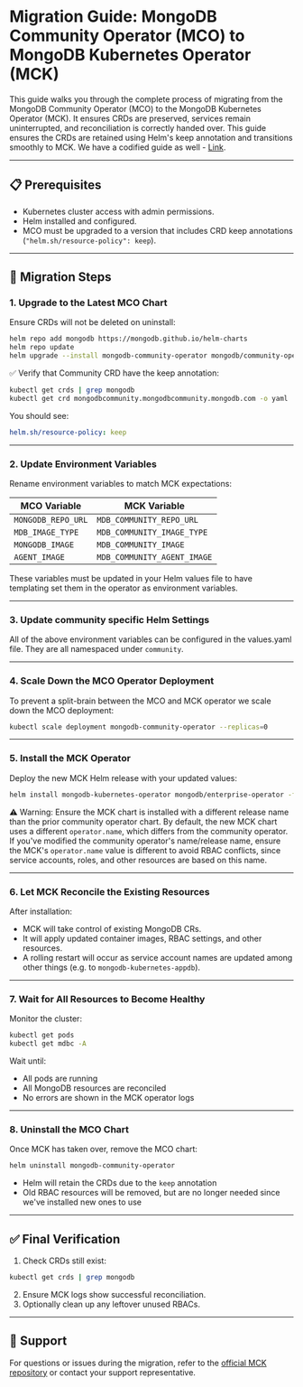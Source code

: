 
# Migration Guide: MongoDB Community Operator (MCO) to MongoDB Kubernetes Operator (MCK)

This guide walks you through the complete process of migrating from the MongoDB Community Operator (MCO) to the MongoDB Kubernetes Operator (MCK). It ensures CRDs are preserved, services remain uninterrupted, and reconciliation is correctly handed over.
This guide ensures the CRDs are retained using Helm's keep annotation and transitions smoothly to MCK. We have a codified guide as well - [Link](https://github.com/mongodb/mongodb-kubernetes/blob/f0050b8942545701e8cb9e42d54d14f0cb58ee6a/mongodb-community-operator/test/e2e/replica_set_operator_upgrade/replica_set_operator_upgrade_test.go#L28).

---

## 📋 Prerequisites

- Kubernetes cluster access with admin permissions.
- Helm installed and configured.
- MCO must be upgraded to a version that includes CRD keep annotations (`"helm.sh/resource-policy": keep`).

---

## 🚀 Migration Steps

### 1. Upgrade to the Latest MCO Chart

Ensure CRDs will not be deleted on uninstall:

```bash
helm repo add mongodb https://mongodb.github.io/helm-charts
helm repo update
helm upgrade --install mongodb-community-operator mongodb/community-operator
```

✅ Verify that Community CRD have the keep annotation:

```bash
kubectl get crds | grep mongodb
kubectl get crd mongodbcommunity.mongodbcommunity.mongodb.com -o yaml | grep 'helm.sh/resource-policy'
```

You should see:
```yaml
helm.sh/resource-policy: keep
```

---

### 2. Update Environment Variables

Rename environment variables to match MCK expectations:

| MCO Variable                | MCK Variable                     |
|----------------------------|----------------------------------|
| `MONGODB_REPO_URL`         | `MDB_COMMUNITY_REPO_URL`        |
| `MDB_IMAGE_TYPE`           | `MDB_COMMUNITY_IMAGE_TYPE`      |
| `MONGODB_IMAGE`            | `MDB_COMMUNITY_IMAGE`           |
| `AGENT_IMAGE`              | `MDB_COMMUNITY_AGENT_IMAGE`     |

These variables must be updated in your Helm values file to have templating set them in the operator
as environment variables.

---

### 3. Update community specific Helm Settings

All of the above environment variables can be configured in the values.yaml file.
They are all namespaced under `community`.

---

### 4. Scale Down the MCO Operator Deployment

To prevent a split-brain between the MCO and MCK operator we scale down the MCO deployment:

```bash
kubectl scale deployment mongodb-community-operator --replicas=0
```

---

### 5. Install the MCK Operator

Deploy the new MCK Helm release with your updated values:

```bash
helm install mongodb-kubernetes-operator mongodb/enterprise-operator -f values.yaml
```

⚠️ Warning: Ensure the MCK chart is installed with a different release name than the prior community operator chart. By default, the new MCK chart uses a different `operator.name`, which differs from the community operator.
If you've modified the community operator's name/release name, ensure the MCK's `operator.name` value is different
to avoid RBAC conflicts, since service accounts, roles, and other resources are based on this name.

---

### 6. Let MCK Reconcile the Existing Resources

After installation:

- MCK will take control of existing MongoDB CRs.
- It will apply updated container images, RBAC settings, and other resources.
- A rolling restart will occur as service account names are updated among other things (e.g. to `mongodb-kubernetes-appdb`).

---

### 7. Wait for All Resources to Become Healthy

Monitor the cluster:

```bash
kubectl get pods
kubectl get mdbc -A
```

Wait until:

- All pods are running
- All MongoDB resources are reconciled
- No errors are shown in the MCK operator logs

---

### 8. Uninstall the MCO Chart

Once MCK has taken over, remove the MCO chart:

```bash
helm uninstall mongodb-community-operator
```

- Helm will retain the CRDs due to the `keep` annotation
- Old RBAC resources will be removed, but are no longer needed since we've installed new ones to use

---

## ✅ Final Verification

1. Check CRDs still exist:

```bash
kubectl get crds | grep mongodb
```

2. Ensure MCK logs show successful reconciliation.
3. Optionally clean up any leftover unused RBACs.

---

## 💬 Support

For questions or issues during the migration, refer to the [official MCK repository](https://github.com/mongodb/mongodb-kubernetes) or contact your support representative.
